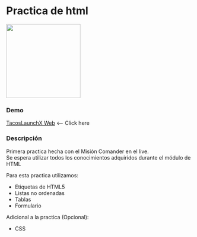 # Practica de html 

<img src="https://launchx-practica-html.web.app/src/img/logo.png" width="200" >

### Demo
<a href="https://launchx-practica-html.web.app/" target="_blank">TacosLaunchX Web</a> <span><-- Click here</span>
### Descripción
<p>Primera practica hecha con el Misión Comander en el live.<br> Se espera utilizar todos los conocimientos adquiridos durante el módulo de HTML</p>
<p>Para esta practica utilizamos:</p>

<ul>
  <li>Etiquetas de HTML5</li>
  <li>Listas no ordenadas</li>
  <li>Tablas</li>
  <li>Formulario</li>
</ul>

<p>Adicional a la practica (Opcional):</p>

<ul>
  <li>CSS</li>
</ul>
